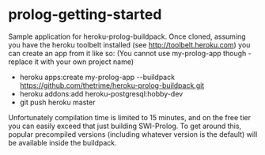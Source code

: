prolog-getting-started
======================

Sample application for heroku-prolog-buildpack. Once cloned, assuming you have the heroku toolbelt installed (see http://toolbelt.heroku.com) you can create an app from it like so: (You cannot use my-prolog-app though - replace it with your own project name)

   * heroku apps:create my-prolog-app --buildpack https://github.com/thetrime/heroku-prolog-buildpack.git
   * heroku addons:add heroku-postgresql:hobby-dev
   * git push heroku master

Unfortunately compilation time is limited to 15 minutes, and on the free tier you can easily exceed that just building SWI-Prolog. To get around this, popular precompiled versions (including whatever version is the default) will be available inside the buildpack. 
